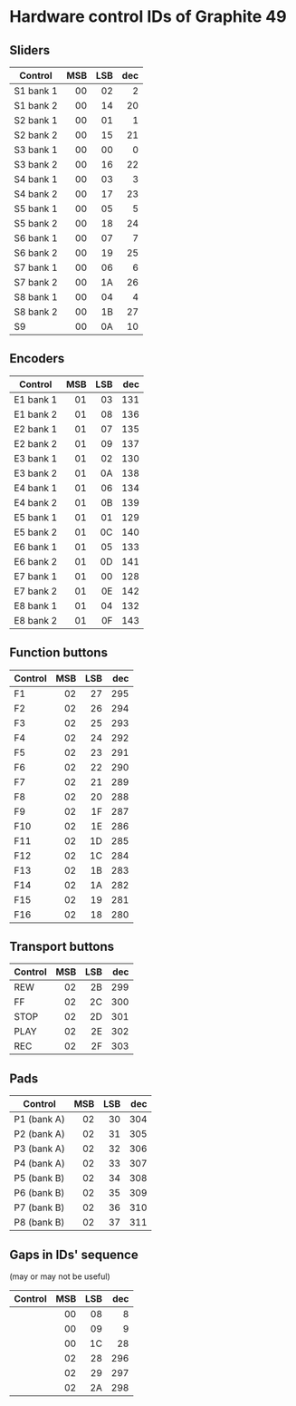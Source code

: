 # Hardware control IDs of Graphite 49

## Sliders

| Control   | MSB | LSB | dec |
|-----------|----:|----:|----:|
| S1 bank 1 | 00  | 02  | 2   |
| S1 bank 2 | 00  | 14  | 20  |
| S2 bank 1 | 00  | 01  | 1   |
| S2 bank 2 | 00  | 15  | 21  |
| S3 bank 1 | 00  | 00  | 0   |
| S3 bank 2 | 00  | 16  | 22  |
| S4 bank 1 | 00  | 03  | 3   |
| S4 bank 2 | 00  | 17  | 23  |
| S5 bank 1 | 00  | 05  | 5   |
| S5 bank 2 | 00  | 18  | 24  |
| S6 bank 1 | 00  | 07  | 7   |
| S6 bank 2 | 00  | 19  | 25  |
| S7 bank 1 | 00  | 06  | 6   |
| S7 bank 2 | 00  | 1A  | 26  |
| S8 bank 1 | 00  | 04  | 4   |
| S8 bank 2 | 00  | 1B  | 27  |
| S9        | 00  | 0A  | 10  |

## Encoders

| Control   | MSB | LSB | dec |
|-----------|----:|----:|----:|
| E1 bank 1 | 01  | 03  | 131 |
| E1 bank 2 | 01  | 08  | 136 |
| E2 bank 1 | 01  | 07  | 135 |
| E2 bank 2 | 01  | 09  | 137 |
| E3 bank 1 | 01  | 02  | 130 |
| E3 bank 2 | 01  | 0A  | 138 |
| E4 bank 1 | 01  | 06  | 134 |
| E4 bank 2 | 01  | 0B  | 139 |
| E5 bank 1 | 01  | 01  | 129 |
| E5 bank 2 | 01  | 0C  | 140 |
| E6 bank 1 | 01  | 05  | 133 |
| E6 bank 2 | 01  | 0D  | 141 |
| E7 bank 1 | 01  | 00  | 128 |
| E7 bank 2 | 01  | 0E  | 142 |
| E8 bank 1 | 01  | 04  | 132 |
| E8 bank 2 | 01  | 0F  | 143 |

## Function buttons

| Control   | MSB | LSB | dec |
|-----------|----:|----:|----:|
| F1        | 02  | 27  | 295 |
| F2        | 02  | 26  | 294 |
| F3        | 02  | 25  | 293 |
| F4        | 02  | 24  | 292 |
| F5        | 02  | 23  | 291 |
| F6        | 02  | 22  | 290 |
| F7        | 02  | 21  | 289 |
| F8        | 02  | 20  | 288 |
| F9        | 02  | 1F  | 287 |
| F10       | 02  | 1E  | 286 |
| F11       | 02  | 1D  | 285 |
| F12       | 02  | 1C  | 284 |
| F13       | 02  | 1B  | 283 |
| F14       | 02  | 1A  | 282 |
| F15       | 02  | 19  | 281 |
| F16       | 02  | 18  | 280 |

## Transport buttons

| Control   | MSB | LSB | dec |
|-----------|----:|----:|----:|
| REW       | 02  | 2B  | 299 |
| FF        | 02  | 2C  | 300 |
| STOP      | 02  | 2D  | 301 |
| PLAY      | 02  | 2E  | 302 |
| REC       | 02  | 2F  | 303 |

## Pads

| Control     | MSB | LSB | dec |
|-------------|----:|----:|----:|
| P1 (bank A) | 02  | 30  | 304 |
| P2 (bank A) | 02  | 31  | 305 |
| P3 (bank A) | 02  | 32  | 306 |
| P4 (bank A) | 02  | 33  | 307 |
| P5 (bank B) | 02  | 34  | 308 |
| P6 (bank B) | 02  | 35  | 309 |
| P7 (bank B) | 02  | 36  | 310 |
| P8 (bank B) | 02  | 37  | 311 |

## Gaps in IDs' sequence

(may or may not be useful)

| Control   | MSB | LSB | dec |
|-----------|----:|----:|----:|
|           | 00  | 08  | 8   |
|           | 00  | 09  | 9   |
|           | 00  | 1C  | 28  |
|           | 02  | 28  | 296 |
|           | 02  | 29  | 297 |
|           | 02  | 2A  | 298 |
